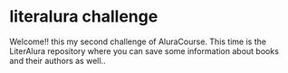 # literalura challenge
 Welcome!! this my second challenge of AluraCourse. This time is the LiterAlura repository where you can save some information about books and their authors as well..
